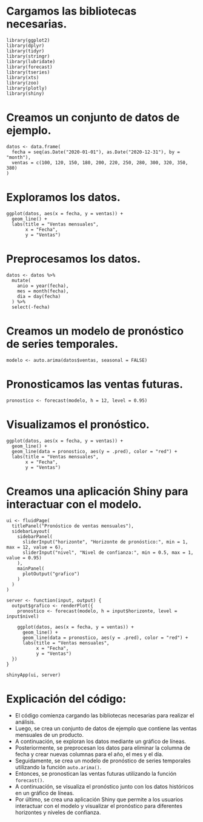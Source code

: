 # **Cargamos las bibliotecas necesarias.**

```
library(ggplot2)
library(dplyr)
library(tidyr)
library(stringr)
library(lubridate)
library(forecast)
library(tseries)
library(xts)
library(zoo)
library(plotly)
library(shiny)
```

# **Creamos un conjunto de datos de ejemplo.**

```
datos <- data.frame(
  fecha = seq(as.Date("2020-01-01"), as.Date("2020-12-31"), by = "month"),
  ventas = c(100, 120, 150, 180, 200, 220, 250, 280, 300, 320, 350, 380)
)
```

# **Exploramos los datos.**

```
ggplot(datos, aes(x = fecha, y = ventas)) +
  geom_line() +
  labs(title = "Ventas mensuales",
       x = "Fecha",
       y = "Ventas")
```

# **Preprocesamos los datos.**

```
datos <- datos %>%
  mutate(
    anio = year(fecha),
    mes = month(fecha),
    dia = day(fecha)
  ) %>%
  select(-fecha)
```

# **Creamos un modelo de pronóstico de series temporales.**

```
modelo <- auto.arima(datos$ventas, seasonal = FALSE)
```

# **Pronosticamos las ventas futuras.**

```
pronostico <- forecast(modelo, h = 12, level = 0.95)
```

# **Visualizamos el pronóstico.**

```
ggplot(datos, aes(x = fecha, y = ventas)) +
  geom_line() +
  geom_line(data = pronostico, aes(y = .pred), color = "red") +
  labs(title = "Ventas mensuales",
       x = "Fecha",
       y = "Ventas")
```

# **Creamos una aplicación Shiny para interactuar con el modelo.**

```
ui <- fluidPage(
  titlePanel("Pronóstico de ventas mensuales"),
  sidebarLayout(
    sidebarPanel(
      sliderInput("horizonte", "Horizonte de pronóstico:", min = 1, max = 12, value = 6),
      sliderInput("nivel", "Nivel de confianza:", min = 0.5, max = 1, value = 0.95)
    ),
    mainPanel(
      plotOutput("grafico")
    )
  )
)

server <- function(input, output) {
  output$grafico <- renderPlot({
    pronostico <- forecast(modelo, h = input$horizonte, level = input$nivel)
    
    ggplot(datos, aes(x = fecha, y = ventas)) +
      geom_line() +
      geom_line(data = pronostico, aes(y = .pred), color = "red") +
      labs(title = "Ventas mensuales",
           x = "Fecha",
           y = "Ventas")
  })
}

shinyApp(ui, server)
```

# **Explicación del código:**

* El código comienza cargando las bibliotecas necesarias para realizar el análisis.
* Luego, se crea un conjunto de datos de ejemplo que contiene las ventas mensuales de un producto.
* A continuación, se exploran los datos mediante un gráfico de líneas.
* Posteriormente, se preprocesan los datos para eliminar la columna de fecha y crear nuevas columnas para el año, el mes y el día.
* Seguidamente, se crea un modelo de pronóstico de series temporales utilizando la función `auto.arima()`.
* Entonces, se pronostican las ventas futuras utilizando la función `forecast()`.
* A continuación, se visualiza el pronóstico junto con los datos históricos en un gráfico de líneas.
* Por último, se crea una aplicación Shiny que permite a los usuarios interactuar con el modelo y visualizar el pronóstico para diferentes horizontes y niveles de confianza.
